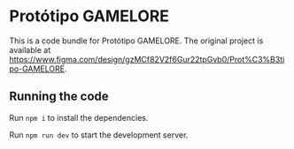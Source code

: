 
  # Protótipo GAMELORE

  This is a code bundle for Protótipo GAMELORE. The original project is available at https://www.figma.com/design/gzMCf82V2f6Gur22tpGvb0/Prot%C3%B3tipo-GAMELORE.

  ## Running the code

  Run `npm i` to install the dependencies.

  Run `npm run dev` to start the development server.
  